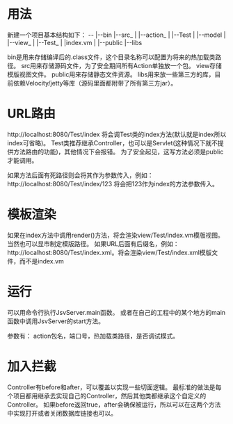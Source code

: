 
用法
====================
新建一个项目基本结构如下：
    --
      |--bin
      |--src_
      |      |--action_
      |                |--Test
      |      |--model
      |
      |--view_
      |       |--Test_
      |               |index.vm
      |
      |--public
      |--libs

bin是用来存储编译后的.class文件，这个目录名称可以配置为将来的热加载类路径。
src用来存储源码文件，为了安全期间所有Action单独放一个包。
view存储模版视图文件。
public用来存储静态文件资源。
libs用来放一些第三方的库，目前依赖Velocity/jetty等库（源码里面都附带了所有第三方jar）。


URL路由
=====================
  http://localhost:8080/Test/index
将会调Test类的index方法(默认就是index所以index可省略)。
Test类推荐继承Controller，也可以是Servlet(这种情况下就不提供方法路由的功能)，其他情况下会报错。
为了安全起见，这写方法必须是public才能调用。

如果方法后面有死路径则会将其作为参数传入，例如：
  http://localhost:8080/Test/index/123
将会把123作为index的方法参数传入。

模板渲染
=====================
如果在index方法中调用render()方法，将会渲染view/Test/index.vm模版视图。当然也可以显市制定模版路径。
如果URL后面有后缀名，例如：http://localhost:8080/Test/index.xml。将会渲染view/Test/index.xml模版文件，而不是index.vm

运行
=====================
可以用命令行执行JsvServer.main函数。
或者在自己的工程中的某个地方的main函数中调用JsvServer的start方法。

参数有： action包名，端口号，热加载类路径，是否调试模式。

加入拦截
=====================
Controller有before和after，可以覆盖以实现一些切面逻辑。
最标准的做法是每个项目都用继承去实现自己的Controller，然后其他类都继承这个自定义的Controller。
如果before返回true，after会确保被运行，所以可以在这两个方法中实现打开或者关闭数据库链接也可以。